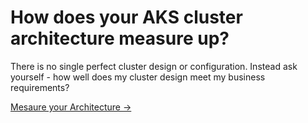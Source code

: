 # How does your AKS cluster architecture measure up?

<p class="lead">
	There is no single perfect cluster design or configuration. Instead ask yourself - how well does my cluster design meet my business requirements?
</p>

<a class="btn btn-primary btn-lrg" href="/review">Mesaure your Architecture &rarr;</a>
